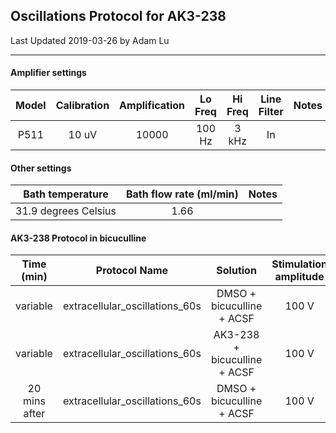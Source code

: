 ## Oscillations Protocol for AK3-238

Last Updated 2019-03-26 by Adam Lu

***

#### Amplifier settings

| Model | Calibration | Amplification | Lo Freq  |  Hi Freq  | Line Filter | Notes |
| :---: | :---------: | :-----------: | :------: | :-------: | :---------: | :---: |
| P511  |    10 uV    |     10000     | 100 Hz  |  3 kHz  |     In      |       |

#### Other settings

|   Bath temperature   | Bath flow rate (ml/min) | Notes |
| :------------------: | :---------------------: | :---: |
| 31.9 degrees Celsius |          1.66           |       |

#### AK3-238 Protocol in bicuculline

| Time (min) |         Protocol Name          |             Solution              | Stimulation amplitude | Pump Status | Notes |
| :--------: | :----------------------------: | :-------------------------------: | :-------------------: | :---------: | :---: |
|    variable    | extracellular_oscillations_60s |       DMSO + bicuculline + ACSF       |         100 V         |     On      |       |
|   variable   | extracellular_oscillations_60s | AK3-238 + bicuculline + ACSF |         100 V         |     On      |       |
|   20 mins after   | extracellular_oscillations_60s |       DMSO + bicuculline + ACSF       |         100 V         |     On      |       |

